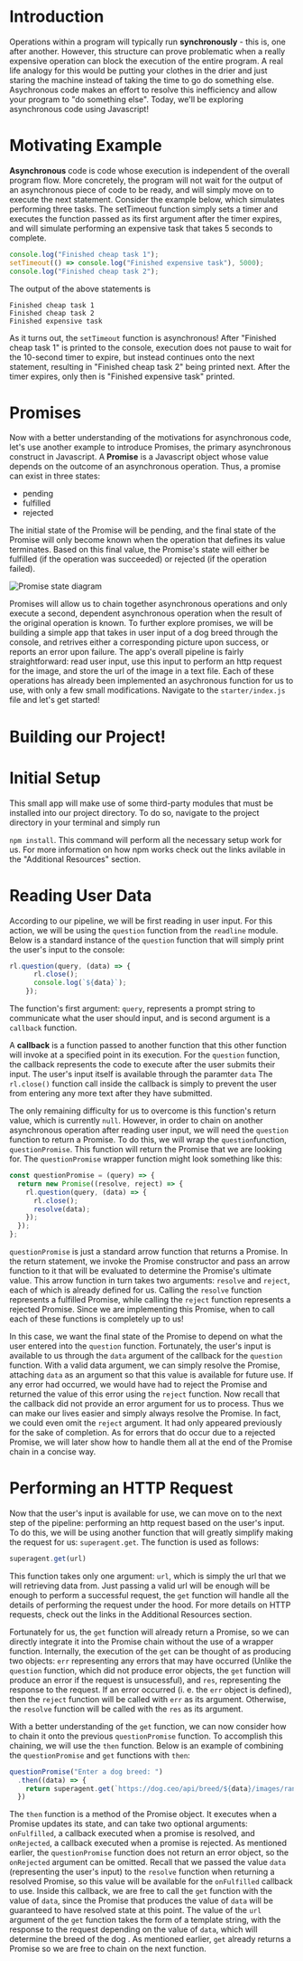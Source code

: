 # Introduction

Operations within a program will typically run **synchronously** - this is, one after another. However, this structure can prove problematic when a really expensive operation can block the execution of the entire program. A real life analogy for this would be putting your clothes in the drier and just staring the machine instead of taking the time to go do something else. Asychronous code makes an effort to resolve this inefficiency and allow your program to "do something else". Today, we'll be exploring asynchronous code using Javascript!

# Motivating Example

**Asynchronous** code is code whose execution is independent of the overall program flow. More concretely, the program will not wait for the output of an asynchronous piece of code to be ready, and will simply move on to execute the next statement. Consider the example below, which simulates performing three tasks. The setTimeout function simply sets a timer and executes the function passed as its first argument after the timer expires, and will simulate performing an expensive task that takes 5 seconds to complete.

```Javascript
console.log("Finished cheap task 1");
setTimeout(() => console.log("Finished expensive task"), 5000);
console.log("Finished cheap task 2");
```

The output of the above statements is
```
Finished cheap task 1
Finished cheap task 2
Finished expensive task
```
As it turns out, the ```setTimeout``` function is asynchronous! After "Finished cheap task 1" is printed to the console, execution does not pause to wait for the 10-second timer to expire, but instead continues onto the next statement, resulting in "Finished cheap task 2" being printed next. After the timer expires, only then is "Finished expensive task" printed. 

# Promises

Now with a better understanding of the motivations for asynchronous code, let's use another example to introduce Promises, the primary asynchronous construct in Javascript. A **Promise** is a Javascript object whose value depends on the outcome of an asynchronous operation. Thus, a promise can exist in three states:

- pending
- fulfilled
- rejected 

The initial state of the Promise will be pending, and the final state of the Promise will only become known when the operation that defines its value terminates. Based on this final value, the Promise's state will either be fulfilled (if the operation was succeeded) or rejected (if the operation failed). 

![Promise state diagram](https://user-images.githubusercontent.com/72584623/151504184-1c8cd3de-433e-4289-a04e-ccab39aeaedb.png)

Promises will allow us to chain together asynchronous operations and only execute a second, dependent asynchronous operation when the result of the original operation is known. To further explore promises, we will be building a simple app that takes in user input of a dog breed through the console, and retrives either a corresponding picture upon success, or reports an error upon failure. The app's overall pipeline is fairly straightforward: read user input, use this input to perform an http request for the image, and store the url of the image in a text file. Each of these operations has already been implemented an asychronous function for us to use, with only a few small modifications. Navigate to the ```starter/index.js``` file and let's get started!

# Building our Project!

# Initial Setup

This small app will make use of some third-party modules that must be installed into our project directory. To do so, navigate to the project directory in your terminal and simply run

```npm install```. This command will perform all the necessary setup work for us. For more information on how npm works check out the links avilable in the "Additional Resources" section.

# Reading User Data

According to our pipeline, we will be first reading in user input. For this action, we will be using the ```question``` function from the ```readline``` module. Below is a standard instance of the ```question``` function that will simply print the user's input to the console:

```Javascript
rl.question(query, (data) => {
      rl.close();
      console.log(`${data}`);
    });
```

The function's first argument: ```query```, represents a prompt string to communicate what the user should input, and is second argument is a ```callback``` function. 

A **callback** is a function passed to another function that this other function will invoke at a specified point in its execution. For the ```question``` function, the callback represents the code to execute after the user submits their input. The user's input itself is available through the paramter ```data``` The ```rl.close()``` function call inside the callback is simply to prevent the user from entering any more text after they have submitted. 

The only remaining difficulty for us to overcome is this function's return value, which is currently ```null```. However, in order to chain on another asynchronous operation after reading user input, we will need the ```question``` function to return a Promise. To do this, we will wrap the ```question```function, ```questionPromise```. This function will return the Promise that we are looking for. The ```questionPromise``` wrapper function might look something like this:

```Javascript
const questionPromise = (query) => {
  return new Promise((resolve, reject) => {
    rl.question(query, (data) => {
      rl.close();
      resolve(data);
    });
  });
};
```

```questionPromise``` is just a standard arrow function that returns a Promise. In the return statement, we invoke the Promise constructor and pass an arrow function to it that will be evaluated to determine the Promise's ultimate value. This arrow function in turn takes two arguments: ```resolve``` and ```reject```, each of which is already defined for us. Calling the ```resolve``` function represents a fulfilled Promise, while calling the ```reject``` function represents a rejected Promise. Since we are implementing this Promise, when to call each of these functions is completely up to us! 

In this case, we want the final state of the Promise to depend on what the user entered into the ```question``` function. Fortunately, the user's input is available to us through the ```data``` argument of the callback for the ```question``` function. With a valid data argument, we can simply resolve the Promise, attaching ```data``` as an argument so that this value is available for future use. If any error had occurred, we would have had to reject the Promise and returned the value of this error using the ```reject``` function. Now recall that the callback did not provide an error argument for us to process. Thus we can make our lives easier and simply always resolve the Promise. In fact, we could even omit the ```reject``` argument. It had only appeared previously for the sake of completion. As for errors that do occur due to a rejected Promise, we will later show how to handle them all at the end of the Promise chain in a concise way.

# Performing an HTTP Request

Now that the user's input is available for use, we can move on to the next step of the pipeline: performing an http request based on the user's input. To do this, we will be using another function that will greatly simplify making the request for us: ```superagent.get```. The function is used as follows:

```Javascript
superagent.get(url)
```

This function takes only one argument: ```url```, which is simply the url that we will retrieving data from. Just passing a valid url will be enough will be enough to perform a successful request, the ```get``` function will handle all the details of performing the request under the hood. For more details on HTTP requests, check out the links in the Additional Resources section.

Fortunately for us, the ```get``` function will already return a Promise, so we can directly integrate it into the Promise chain without the use of a wrapper function. Internally, the execution of the ```get``` can be thought of as producing two objects: ```err``` representing any errors that may have occurred (Unlike the ```question``` function, which did not produce error objects, the ```get``` function will produce an error if the request is unsucessful), and ```res```, representing the response to the request. If an error occurred (i. e. the ```err``` object is defined), then the ```reject``` function will be called with ```err``` as its argument. Otherwise, the ```resolve``` function will be called with the ```res``` as its argument. 

With a better understanding of the ```get``` function, we can now consider how to chain it onto the previous ```questionPromise``` function. To accomplish this chaining, we will use the ```then``` function. Below is an example of combining the ```questionPromise``` and ```get``` functions with ```then```:

```Javascript
questionPromise("Enter a dog breed: ")
  .then((data) => {
    return superagent.get(`https://dog.ceo/api/breed/${data}/images/random`);
  })
 ```
 
The ```then``` function is a method of the Promise object. It executes when a Promise updates its state, and can take two optional arguments: ```onFulfilled```, a callback executed when a promise is resolved, and ```onRejected```, a callback executed when a promise is rejected. As mentioned earlier, the ```questionPromise``` function does not return an error object, so the ```onRejected``` argument can be omitted. Recall that we passed the value ```data``` (representing the user's input) to the ```resolve``` function when returning a resolved Promise, so this value will be available for the ```onFulfilled``` callback to use. Inside this callback, we are free to call the ```get``` function with the value of ```data```, since the Promise that produces the value of ```data``` will be guaranteed to have resolved state at this point. The value of the ```url``` argument of the ```get``` function takes the form of a template string, with the response to the request depending on the value of ```data```, which will determine the breed of the dog . As mentioned earlier, ```get``` already returns a Promise so we are free to chain on the next function.
